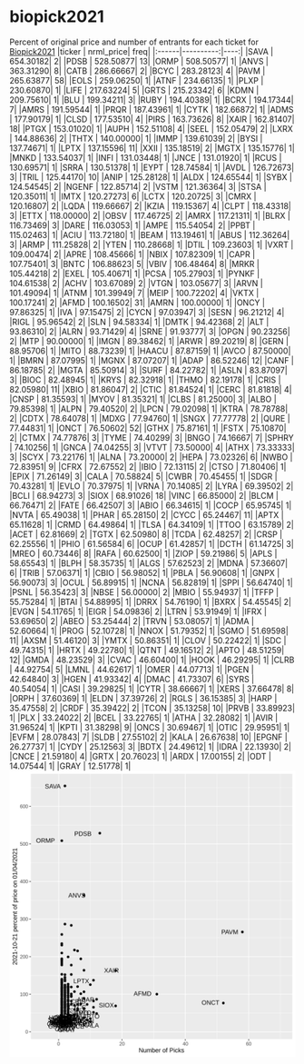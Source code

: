 # biopick2021
Percent of original price and number of entrants for each ticket for [Biopick2021](https://twitter.com/hashtag/Biopick2021)
|ticker | nrml_price| freq|
|:------|----------:|----:|
|SAVA   |  654.30182|    2|
|PDSB   |  528.50877|   13|
|ORMP   |  508.50577|    1|
|ANVS   |  363.31290|    8|
|CATB   |  286.66667|    2|
|BCYC   |  283.28123|    4|
|PAVM   |  265.63877|   58|
|EOLS   |  259.06250|    1|
|ATNF   |  234.66135|    1|
|PLXP   |  230.60870|    1|
|LIFE   |  217.63224|    5|
|GRTS   |  215.23342|    6|
|KDMN   |  209.75610|    1|
|BLU    |  199.34211|    3|
|RUBY   |  194.40389|    1|
|BCRX   |  194.17344|    7|
|AMRS   |  191.59544|    1|
|PRQR   |  187.43961|    1|
|CYTK   |  182.66872|    1|
|ADMS   |  177.90179|    1|
|CLSD   |  177.53510|    4|
|PIRS   |  163.73626|    8|
|XAIR   |  162.81407|   18|
|PTGX   |  153.01020|    1|
|AUPH   |  152.51108|    4|
|SEEL   |  152.05479|    2|
|LXRX   |  144.88636|    2|
|THTX   |  140.00000|    1|
|IMMP   |  139.61039|    2|
|BYSI   |  137.74671|    1|
|LPTX   |  137.15596|   11|
|XXII   |  135.18519|    2|
|MGTX   |  135.15776|    1|
|MNKD   |  133.54037|    1|
|INFI   |  131.03448|    1|
|JNCE   |  131.01920|    1|
|RCUS   |  130.69571|    1|
|SRRA   |  130.51378|    1|
|EYPT   |  128.74584|    1|
|AVDL   |  126.72673|    3|
|TRIL   |  125.44170|   10|
|ANIP   |  125.28128|    1|
|ALDX   |  124.65544|    1|
|SYBX   |  124.54545|    2|
|NGENF  |  122.85714|    2|
|VSTM   |  121.36364|    3|
|STSA   |  120.35011|    1|
|IMTX   |  120.27273|    6|
|LCTX   |  120.20725|    3|
|CMRX   |  120.16807|    2|
|LQDA   |  119.66667|    2|
|KZIA   |  119.15367|    4|
|CLPT   |  118.43318|    3|
|ETTX   |  118.00000|    2|
|OBSV   |  117.46725|    2|
|AMRX   |  117.21311|    1|
|BLRX   |  116.73469|    3|
|DARE   |  116.03053|    1|
|AMPE   |  115.54054|    2|
|PPBT   |  115.02463|    1|
|ACIU   |  113.72180|    1|
|BEAM   |  113.19461|    1|
|ABUS   |  112.36264|    3|
|ARMP   |  111.25828|    2|
|YTEN   |  110.28668|    1|
|DTIL   |  109.23603|    1|
|VXRT   |  109.00474|    2|
|APRE   |  108.45666|    1|
|NBIX   |  107.82309|    1|
|CAPR   |  107.75401|    3|
|BNTC   |  106.88623|    5|
|VBIV   |  106.48464|    8|
|MRKR   |  105.44218|    2|
|EXEL   |  105.40671|    1|
|PCSA   |  105.27903|    1|
|PYNKF  |  104.61538|    2|
|ACHV   |  103.67089|    2|
|VTGN   |  103.05677|    3|
|ARVN   |  101.49094|    1|
|ATNM   |  101.39949|    7|
|MEIP   |  100.72202|    4|
|VKTX   |  100.17241|    2|
|AFMD   |  100.16502|   31|
|AMRN   |  100.00000|    1|
|ONCY   |   97.86325|    1|
|IVA    |   97.15475|    2|
|CYCN   |   97.03947|    3|
|SESN   |   96.21212|    4|
|RIGL   |   95.96542|    2|
|SLN    |   94.58334|    1|
|DMTK   |   94.42368|    2|
|ALT    |   93.86310|    2|
|ALRN   |   93.71429|    4|
|SRNE   |   91.93777|    3|
|OPGN   |   90.23256|    2|
|MTP    |   90.00000|    1|
|IMGN   |   89.38462|    1|
|ARWR   |   89.20219|    8|
|GERN   |   88.95706|    1|
|MITO   |   88.73239|    1|
|HAACU  |   87.87159|    1|
|AVCO   |   87.50000|    1|
|BMRN   |   87.07995|    1|
|MGNX   |   87.07207|    1|
|ADAP   |   86.52246|   12|
|CANF   |   86.18785|    2|
|MGTA   |   85.50914|    3|
|SURF   |   84.22782|    1|
|ASLN   |   83.87097|    3|
|BIOC   |   82.48945|    1|
|KRYS   |   82.32918|    1|
|THMO   |   82.19178|    1|
|CRIS   |   82.05980|   11|
|XBIO   |   81.86047|    2|
|CTIC   |   81.84524|    1|
|CERC   |   81.81818|    4|
|CNSP   |   81.35593|    1|
|MYOV   |   81.35321|    1|
|CLBS   |   81.25000|    3|
|ALBO   |   79.85398|    1|
|ALPN   |   79.40520|    2|
|LPCN   |   79.02098|    1|
|KTRA   |   78.78788|    2|
|CDTX   |   78.64078|    1|
|MDXG   |   77.94760|    1|
|SNGX   |   77.77778|    2|
|QURE   |   77.44831|    1|
|ONCT   |   76.50602|   52|
|GTHX   |   75.87161|    1|
|FSTX   |   75.10870|    2|
|CTMX   |   74.77876|    3|
|TYME   |   74.40299|    3|
|BNGO   |   74.16667|    7|
|SPHRY  |   74.10256|    1|
|GNCA   |   74.04255|    3|
|VTVT   |   73.50000|    4|
|ATHX   |   73.33333|    3|
|SCYX   |   73.22176|    1|
|ALNA   |   73.20000|    2|
|HEPA   |   73.02326|    6|
|NWBO   |   72.83951|    9|
|CFRX   |   72.67552|    2|
|IBIO   |   72.13115|    2|
|CTSO   |   71.80406|    1|
|EPIX   |   71.26149|    3|
|CALA   |   70.58824|    5|
|CWBR   |   70.45455|    1|
|SDGR   |   70.43281|    1|
|EVLO   |   70.37975|    1|
|VRNA   |   70.14085|    2|
|LYRA   |   69.39502|    2|
|BCLI   |   68.94273|    3|
|SIOX   |   68.91026|   18|
|VINC   |   66.85000|    2|
|BLCM   |   66.76471|    2|
|FATE   |   66.42507|    3|
|ABIO   |   66.34615|    1|
|COCP   |   65.95745|    1|
|NVTA   |   65.49038|    1|
|PHAR   |   65.28150|    2|
|CYCC   |   65.24467|   11|
|APTX   |   65.11628|    1|
|CRMD   |   64.49864|    1|
|TLSA   |   64.34109|    1|
|TTOO   |   63.15789|    2|
|ACET   |   62.81669|    2|
|TGTX   |   62.50980|    8|
|TCDA   |   62.48257|    2|
|CRSP   |   62.25556|    1|
|PHIO   |   61.56584|    6|
|OCUP   |   61.42857|    1|
|DCTH   |   61.14725|    3|
|MREO   |   60.73446|    8|
|RAFA   |   60.62500|    1|
|ZIOP   |   59.21986|    5|
|APLS   |   58.65543|    1|
|BLPH   |   58.35735|    1|
|ALGS   |   57.62523|    2|
|MDNA   |   57.36607|    6|
|TRIB   |   57.06371|    1|
|CBIO   |   56.98052|    1|
|PBLA   |   56.90608|    1|
|GNPX   |   56.90073|    3|
|OCUL   |   56.89915|    1|
|NCNA   |   56.82819|    1|
|SPPI   |   56.64740|    1|
|PSNL   |   56.35423|    3|
|NBSE   |   56.00000|    2|
|MBIO   |   55.94937|    1|
|TFFP   |   55.75284|    1|
|BTAI   |   54.88995|    1|
|DRRX   |   54.76190|    1|
|BXRX   |   54.45545|    2|
|EVGN   |   54.11765|    1|
|EIGR   |   54.09836|    2|
|LTRN   |   53.91949|    1|
|IFRX   |   53.69650|    2|
|ABEO   |   53.25444|    2|
|TRVN   |   53.08057|    1|
|ADMA   |   52.60664|    1|
|PROG   |   52.10728|    1|
|NNOX   |   51.79352|    1|
|SGMO   |   51.69598|   11|
|AXSM   |   51.46120|    3|
|YMTX   |   50.86351|    1|
|CLOV   |   50.22422|    1|
|SDC    |   49.74315|    1|
|HRTX   |   49.22780|    1|
|QTNT   |   49.16512|    2|
|APTO   |   48.51259|   12|
|GMDA   |   48.23529|    3|
|CVAC   |   46.60400|    1|
|HOOK   |   46.29295|    1|
|CLRB   |   44.92754|    5|
|LMNL   |   44.62617|    1|
|OMER   |   44.07713|    1|
|PGEN   |   42.64840|    3|
|HGEN   |   41.93342|    4|
|DMAC   |   41.73307|    6|
|SYRS   |   40.54054|    1|
|CASI   |   39.29825|    1|
|CYTR   |   38.66667|    1|
|XERS   |   37.66478|    8|
|ORPH   |   37.60369|    1|
|ELDN   |   37.39726|    2|
|RGLS   |   36.15385|    3|
|HARP   |   35.47558|    2|
|CRDF   |   35.39422|    2|
|TCON   |   35.13258|   10|
|PRVB   |   33.89923|    1|
|PLX    |   33.24022|    2|
|BCEL   |   33.22765|    1|
|ATHA   |   32.28082|    1|
|AVIR   |   31.96524|    1|
|KPTI   |   31.38298|    9|
|ONCS   |   30.69467|    1|
|OTIC   |   29.95951|    1|
|EVFM   |   28.07843|    7|
|SLDB   |   27.55102|    2|
|KALA   |   26.67638|   10|
|EPGNF  |   26.27737|    1|
|CYDY   |   25.12563|    3|
|BDTX   |   24.49612|    1|
|IDRA   |   22.13930|    2|
|CNCE   |   21.59180|    4|
|GRTX   |   20.76023|    1|
|ARDX   |   17.00155|    2|
|ODT    |   14.07544|    1|
|GRAY   |   12.51778|    1|
![retvspicks](biopicks.png?raw=true)

